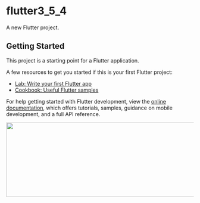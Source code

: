 # flutter3_5_4

A new Flutter project.

## Getting Started

This project is a starting point for a Flutter application.

A few resources to get you started if this is your first Flutter project:

- [Lab: Write your first Flutter app](https://docs.flutter.dev/get-started/codelab)
- [Cookbook: Useful Flutter samples](https://docs.flutter.dev/cookbook)

For help getting started with Flutter development, view the
[online documentation](https://docs.flutter.dev/), which offers tutorials,
samples, guidance on mobile development, and a full API reference.

<p>
<img src="https://github.com/Parth4007/flutter3_5_4/assets/136061832/9d9a25f0-d575-4497-8013-5c7ce4b401e2" width="600"  height="200"/>

  
</p>

